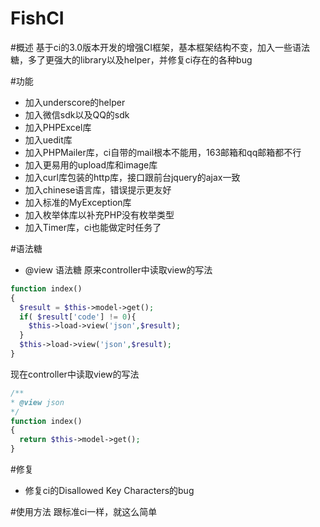 FishCI
======

#概述
基于ci的3.0版本开发的增强CI框架，基本框架结构不变，加入一些语法糖，多了更强大的library以及helper，并修复ci存在的各种bug

#功能
* 加入underscore的helper
* 加入微信sdk以及QQ的sdk
* 加入PHPExcel库
* 加入uedit库
* 加入PHPMailer库，ci自带的mail根本不能用，163邮箱和qq邮箱都不行
* 加入更易用的upload库和image库
* 加入curl库包装的http库，接口跟前台jquery的ajax一致
* 加入chinese语言库，错误提示更友好
* 加入标准的MyException库
* 加入枚举体库以补充PHP没有枚举类型
* 加入Timer库，ci也能做定时任务了

#语法糖
* @view 语法糖
  原来controller中读取view的写法
```php
function index()
{
  $result = $this->model->get();
  if( $result['code'] != 0){
    $this->load->view('json',$result);
  }
  $this->load->view('json',$result);
}
```
 现在controller中读取view的写法
```php
/**
* @view json
*/
function index()
{
  return $this->model->get();
}
```

#修复
* 修复ci的Disallowed Key Characters的bug

#使用方法
跟标准ci一样，就这么简单
